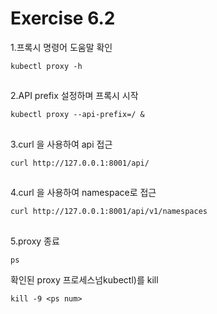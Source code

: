 # Exercise 6.2


1.프록시 명령어 도움말 확인
```
kubectl proxy -h
```

##

2.API prefix 설정하며 프록시 시작
```
kubectl proxy --api-prefix=/ &
```

##

3.curl 을 사용하여 api 접근
```
curl http://127.0.0.1:8001/api/
```

##

4.curl 을 사용하여 namespace로 접근
```
curl http://127.0.0.1:8001/api/v1/namespaces
```

##

5.proxy 종료
```
ps
```
확인된 proxy 프로세스넘kubectl)를 kill
```
kill -9 <ps num>
```
